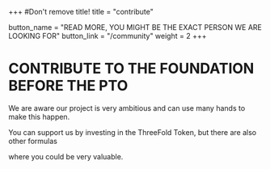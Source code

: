+++
#Don't remove title!
title = "contribute"

button_name = "READ MORE, YOU MIGHT BE THE EXACT PERSON WE ARE LOOKING FOR"
button_link = "/community"
weight = 2
+++
# CONTRIBUTE TO THE FOUNDATION BEFORE THE PTO

We are aware our project is very ambitious and can use many hands to make this happen.

You can support us by investing in the ThreeFold Token, but there are also other formulas

where you could be very valuable.
